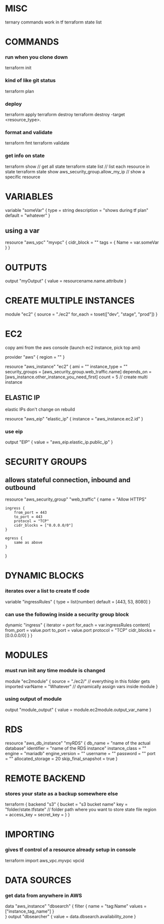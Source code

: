 # MISC
ternary commands work in tf
terraform state list



# COMMANDS
### run when you clone down
terraform init

### kind of like git status
terraform plan

### deploy
terraform apply
terraform destroy
terraform destroy -target <resource_type>.<name>

### format and validate
terraform fmt
terraform validate

### get info on state
terraform show  // get all state
terraform state list  // list each resource in state
terraform state show aws_security_group.allow_my_ip   // show a specific resource



# VARIABLES
variable "someVar" {
    type = string
    description = "shows during tf plan"
    default = "whatever"
}
## using a var
resource "aws_vpc" "myvpc" {
    cidr_block = ""
    tags = {
        Name = var.someVar
    }
}


# OUTPUTS
output "myOutput" {
    value = resourcename.name.attribute
}


# CREATE MULTIPLE INSTANCES
module "ec2" {
    source = "./ec2"
    for_each = toset(["dev", "stage", "prod"])
}


# EC2
copy ami from the aws console (launch ec2 instance, pick top ami)

provider "aws" {
    region = ""
}

resource "aws_instance" "ec2" {
    ami = ""
    instance_type = ""
    security_groups = [aws_security_group.web_traffic.name]
    depends_on = [aws_instance.other_instance_you_need_first]
    count = 5  // create multi instance


## ELASTIC IP
elastic IPs don't change on rebuild

resource "aws_eip" "elastic_ip" {
    instance = "aws_instance.ec2.id"
}
### use eip
output "EIP" {
    value = "aws_eip.elastic_ip.public_ip"
}


# SECURITY GROUPS
## allows stateful connection, inbound and outbound
resource "aws_security_group" "web_traffic" {
    name = "Allow HTTPS"

    ingress {
        from_port = 443
        to_port = 443
        protocol = "TCP"
        cidr_blocks = ["0.0.0.0/0"]
    }

    egress {
        same as above
    }
}


# DYNAMIC BLOCKS
### iterates over a list to create tf code
variable "ingressRules" {
    type = list(number)
    default = [443, 53, 8080]
}

### can use the following inside a security group block
dynamic "ingress" {
    iterator = port
    for_each = var.ingressRules
    content{
        from_port = value.port
        to_port = value.port
        protocol = "TCP"
        cidr_blocks = [0.0.0.0/0]
    }
}


# MODULES
### must run init any time module is changed
module "ec2module" {
    source = "./ec2/"  // everything in this folder gets imported
    varName = "Whatever"  // dynamically assign vars inside module
}

### using output of module
output "module_output" {
    value = module.ec2module.output_var_name
}


# RDS
resource "aws_db_instance" "myRDS" {
    db_name = "name of the actual database"
    identifier = "name of the RDS instance"
    instance_class = ""
    engine = "mariadb"
    engine_version = ""
    username = ""
    password = ""
    port = ""
    allocated_storage = 20
    skip_final_snapshot = true
}


# REMOTE BACKEND
### stores your state as a backup somewhere else
terraform {
    backend "s3" {
        bucket = "s3 bucket name"
        key = "folder/state.tfstate" // folder path where you want to store state file
        region = 
        access_key = 
        secret_key = 
    }
}


# IMPORTING
### gives tf control of a resource already setup in console
terraform import aws_vpc.myvpc vpcid


# DATA SOURCES
### get data from anywhere in AWS
data "aws_instance" "dbsearch" {
    filter {
        name = "tag:Name"
        values = ["instance_tag_name"]
    }    
}
output "dbsearcher" {
    value = data.dbsearch.availability_zone
}
